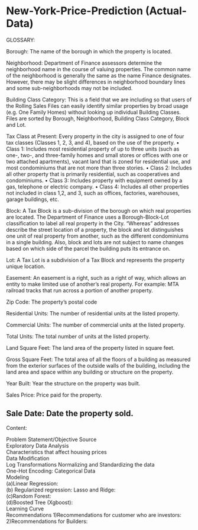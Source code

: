 # New-York-Price-Prediction (Actual-Data)

GLOSSARY:

Borough:
The name of the borough in which the property is located.

Neighborhood:
Department of Finance assessors determine the neighborhood name in the course of valuing properties. 
The common name of the neighborhood is generally the same as the name Finance designates.
However, there may be slight differences in neighborhood boundary lines and some sub-neighborhoods may not be included.

Building Class Category:
This is a field that we are including so that users of the Rolling Sales Files can easily identify similar properties by broad usage
(e.g. One Family Homes) without looking up individual Building Classes. Files are sorted by Borough, Neighborhood, 
Building Class Category, Block and Lot.

Tax Class at Present:
Every property in the city is assigned to one of four tax classes (Classes 1, 2, 3, and 4), based on the use of the property.
• Class 1: Includes most residential property of up to three units 
 (such as one-, two-, and three-family homes and small stores or offices with one or two attached apartments),
  vacant land that is zoned for residential use, and most condominiums that are not more than three stories.
• Class 2: Includes all other property that is primarily residential, such as cooperatives and condominiums.
• Class 3: Includes property with equipment owned by a gas, telephone or electric company.
• Class 4: Includes all other properties not included in class 1,2, and 3, such as offices, factories, warehouses, garage buildings, etc.

Block:
A Tax Block is a sub-division of the borough on which real properties are located.
The Department of Finance uses a Borough-Block-Lot classification to label all real property in the City. 
“Whereas” addresses describe the street location of a property, the block and lot distinguishes one unit of real property from another,
such as the different condominiums in a single building. 
Also, block and lots are not subject to name changes based on which side of the parcel the building puts its entrance on.

Lot:
A Tax Lot is a subdivision of a Tax Block and represents the property unique location.

Easement:
An easement is a right, such as a right of way, which allows an entity to make limited use of another’s real property. 
For example: MTA railroad tracks that run across a portion of another property.

Zip Code: The property’s postal code

Residential Units:
The number of residential units at the listed property.

Commercial Units:
The number of commercial units at the listed property.

Total Units:
The total number of units at the listed property.

Land Square Feet:
The land area of the property listed in square feet.

Gross Square Feet:
The total area of all the floors of a building as measured from the exterior surfaces of the outside walls of the building, 
including the land area and space within any building or structure on the property.

Year Built:
Year the structure on the property was built.

Sales Price:
Price paid for the property.

Sale Date:
Date the property sold.
----------------------------------------------------------------------------------------------------------------------------------------

Content:

Problem Statement/Objective	
Source	
Exploratory Data Analysis	
Characteristics that affect housing prices	
Data Modification	
Log Transformations	
Normalizing and Standardizing the data	
One-Hot Encoding: Categorical Data	
Modeling	
(a)Linear Regression:	
(b) Regularized regression: Lasso and Ridge:	
(c)Random Forest:	
(d)Boosted Tree (Xgboost):	
Learning Curve	
Recommendations	
1)Recommendations for customer who are investors:	
2)Recommendations for Builders:	




